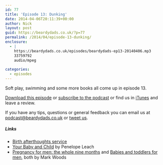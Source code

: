 ```yaml
---
id: 77
title: 'Episode 13: Dunking'
date: 2014-04-06T20:11:39+00:00
author: Nick
layout: post
guid: https://beardydads.co.uk/?p=77
permalink: /2014/04/episode-13-dunking/
enclosure:
  - |
    https://beardydads.co.uk/episodes/beardydads-ep13-20140406.mp3
    33759792
    audio/mpeg
    
categories:
  - episodes
---
```

Soft play, swimming and some more books all come up in episode 13. 

[Download this episode](https://beardydads.co.uk/episodes/beardydads-ep13-20140406.mp3) or [subscribe to the podcast](http://feeds.feedburner.com/BeardyDads) or find us in [iTunes](https://itunes.apple.com/gb/podcast/beardy-dads/id798785734) and leave a review.

If you have any tips, questions or general feedback you can email us at <podcast@beardydads.co.uk> or [tweet us](http://twitter.com/beardydads).

##### Links

  * [Birth afterthoughts service](http://www.uhs.nhs.uk/OurServices/Maternityservices/Birthafterthoughts.aspx)
  * [Your Baby and Child](http://www.amazon.co.uk/Your-Baby-Child-Penelope-Leach/dp/1405348496) by Penelope Leach
  * [Pregnancy for men: the whole nine months](http://www.amazon.co.uk/Pregnancy-Men-whole-months-Woods/dp/B00DO8WQ6Q/) and [Babies and toddlers for men](http://www.amazon.co.uk/Babies-Toddlers-Men-Newborn-Nursery-ebook/dp/B007C2UFVI), both by Mark Woods